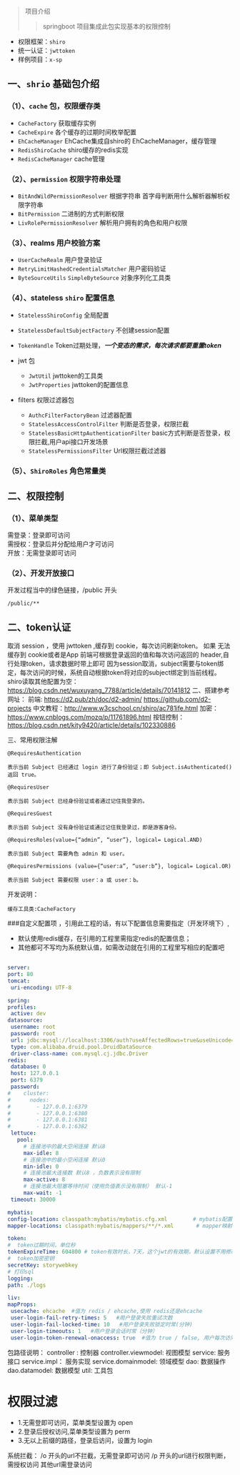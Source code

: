 > 项目介绍
>> springboot 项目集成此包实现基本的权限控制
* 权限框架：`shiro`
* 统一认证：`jwttoken`
* 样例项目：`x-sp`

## 一、`shrio` 基础包介绍
### （1）、`cache` 包，权限缓存类
* `CacheFactory` 获取缓存实例
* `CacheExpire` 各个缓存的过期时间枚举配置
* `EhCacheManager` EhCache集成自shiro的 EhCacheManager，缓存管理
* `RedisShiroCache` shiro缓存的redis实现
* `RedisCacheManager` cache管理
### （2）、`permission` 权限字符串处理
* `BitAndWildPermissionResolver` 根据字符串 首字母判断用什么解析器解析权限字符串
* `BitPermission` 二进制的方式判断权限
* `LivRolePermissionResolver` 解析用户拥有的角色和用户权限
### （3）、realms 用户校验方案
* `UserCacheRealm` 用户登录验证
* `RetryLimitHashedCredentialsMatcher` 用户密码验证
* `ByteSourceUtils` `SimpleByteSource` 对象序列化工具类
### （4）、stateless `shiro` 配置信息
* `StatelessShiroConfig` 全局配置
* `StatelessDefaultSubjectFactory` 不创建session配置
* `TokenHandle` Token过期处理，***一个变态的需求，每次请求都要重置token***
* jwt 包
   
   * `JwtUtil` jwttoken的工具类
   * `JwtProperties` jwttoken的配置信息
 
 * filters 权限过滤器包
 
    * `AuthcFilterFactoryBean` 过滤器配置
    * `StatelessAccessControlFilter` 判断是否登录，权限拦截
    * `StatelessBasicHttpAuthenticationFilter` basic方式判断是否登录，权限拦截,用户api接口开发场景
    * `StatelessPermissionsFilter` Url权限拦截过滤器
    
### （5）、`ShiroRoles` 角色常量类

## 二、权限控制
### （1）、菜单类型
  需登录：登录即可访问    
  需授权：登录后并分配给用户才可访问   
  开放：无需登录即可访问
### （2）、开发开放接口
开发过程当中的绿色链接，/public 开头
```text
/public/** 
```

## 二、token认证
   取消 session ，使用 jwttoken ,缓存到 cookie，每次访问刷新token。
   如果 无法缓存到 cookie或者是App 前端可根据登录返回的值和每次访问返回的 header,自行处理token，请求数据时带上即可
   因为session取消，subject需要与token绑定，每次访问的时候，系统自动根据token将对应的subject绑定到当前线程。
   shiro读取其他配置为空：https://blog.csdn.net/wuxuyang_7788/article/details/70141812
二、搭建参考网址：
    前端: https://d2.pub/zh/doc/d2-admin/     https://github.com/d2-projects
    中文教程：http://www.w3cschool.cn/shiro/ac781ife.html
    加密：https://www.cnblogs.com/mozq/p/11761896.html
    按钮控制：https://blog.csdn.net/kity9420/article/details/102330886

三、常用权限注解
    
    
    @RequiresAuthentication
    
    表示当前 Subject 已经通过 login 进行了身份验证；即 Subject.isAuthenticated() 返回 true。 
    
    @RequiresUser 
    
    表示当前 Subject 已经身份验证或者通过记住我登录的。 
    
    @RequiresGuest
    
    表示当前 Subject 没有身份验证或通过记住我登录过，即是游客身份。 
    
    @RequiresRoles(value={“admin”, “user”}, logical= Logical.AND)
    
    表示当前 Subject 需要角色 admin 和 user。 
    
    @RequiresPermissions (value={“user:a”, “user:b”}, logical= Logical.OR)
    
    表示当前 Subject 需要权限 user：a 或 user：b。 

开发说明：

    缓存工具类:CacheFactory
    
   ###自定义配置项 ，引用此工程的话，有以下配置信息需要指定（开发环境下）,
   * 默认使用redis缓存，在引用的工程里需指定redis的配置信息；
   * 其他都可不写均为系统默认值，如需改动就在引用的工程里写相应的配置吧
   ```yaml
    
server:
  port: 80
  tomcat:
    uri-encoding: UTF-8

spring:
  profiles:
    active: dev
  datasource:
    username: root
    password: root
    url: jdbc:mysql://localhost:3306/auth?useAffectedRows=true&useUnicode=true&characterEncoding=utf-8&useSSL=true&serverTimezone=UTC
    type: com.alibaba.druid.pool.DruidDataSource
    driver-class-name: com.mysql.cj.jdbc.Driver
  redis:
    database: 0
    host: 127.0.0.1
    port: 6379
    password:
#    cluster:
#      nodes:
#        - 127.0.0.1:6379
#        - 127.0.0.1:6380
#        - 127.0.0.1:6381
#        - 127.0.0.1:6382
    lettuce:
      pool:
        # 连接池中的最大空闲连接 默认8
        max-idle: 8
        # 连接池中的最小空闲连接 默认0
        min-idle: 0
        # 连接池最大连接数 默认8 ，负数表示没有限制
        max-active: 8
        # 连接池最大阻塞等待时间（使用负值表示没有限制） 默认-1
        max-wait: -1
    timeout: 30000

mybatis:
  config-location: classpath:mybatis/mybatis.cfg.xml        # mybatis配置文件所在路径
  mapper-locations: classpath:mybatis/mappers/**/*.xml       # mapper映射文件

token:
  #  token过期时间，单位秒
  tokenExpireTime: 604800 # token有效时长，7天，这个jwt的有效期，默认设置不用修改，不得小于 会话有效期
  #  token加密密钥
  secretKey: storywebkey
# 打印sql
logging:
  path: ./logs

liv:
  mapProps:
    usecache: ehcache  #值为 redis / ehcache,使用 redis还是ehcache
    user-login-fail-retry-times: 5   #用户登录失败重试次数
    user-login-fail-locked-time: 10   #用户登录失败锁定时常(分钟)
    user-login-timeouts: 1   #用户登录会话时常（分钟）
    user-login-token-renewal-onaccess: true  #值为 true / false, 用户每次访问是重新生成 token,也就是token用一次即失效
   ```
    

 包路径说明：
 controller : 控制器
 controller.viewmodel: 视图模型
 service: 服务接口
 service.impl： 服务实现
 service.domainmodel: 领域模型
 dao: 数据操作
 dao.datamodel: 数据模型
 util: 工具包

 # 权限过滤
  
   * 1.无需登即可访问，菜单类型设置为 open
   * 2.登录后授权访问,菜单类型设置为 perm
   * 3.无以上前缀的路径，登录后访问，设置为  login
   
   系统拦截：
    /o 开头的url不拦截，无需登录即可访问
    /p 开头的url进行权限判断，需授权访问
    其他url需登录访问